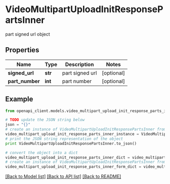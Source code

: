 # VideoMultipartUploadInitResponsePartsInner

part signed url object

## Properties
Name | Type | Description | Notes
------------ | ------------- | ------------- | -------------
**signed_url** | **str** | part signed url | [optional] 
**part_number** | **int** | part number | [optional] 

## Example

```python
from openapi_client.models.video_multipart_upload_init_response_parts_inner import VideoMultipartUploadInitResponsePartsInner

# TODO update the JSON string below
json = "{}"
# create an instance of VideoMultipartUploadInitResponsePartsInner from a JSON string
video_multipart_upload_init_response_parts_inner_instance = VideoMultipartUploadInitResponsePartsInner.from_json(json)
# print the JSON string representation of the object
print VideoMultipartUploadInitResponsePartsInner.to_json()

# convert the object into a dict
video_multipart_upload_init_response_parts_inner_dict = video_multipart_upload_init_response_parts_inner_instance.to_dict()
# create an instance of VideoMultipartUploadInitResponsePartsInner from a dict
video_multipart_upload_init_response_parts_inner_form_dict = video_multipart_upload_init_response_parts_inner.from_dict(video_multipart_upload_init_response_parts_inner_dict)
```
[[Back to Model list]](../README.md#documentation-for-models) [[Back to API list]](../README.md#documentation-for-api-endpoints) [[Back to README]](../README.md)


